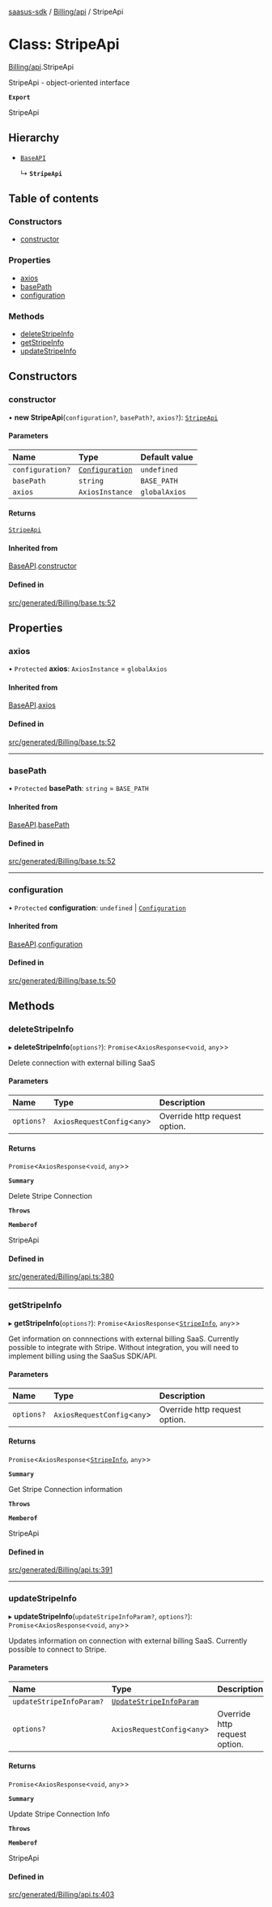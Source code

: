 [saasus-sdk](../README.md) / [Billing/api](../modules/Billing_api.md) / StripeApi

# Class: StripeApi

[Billing/api](../modules/Billing_api.md).StripeApi

StripeApi - object-oriented interface

**`Export`**

StripeApi

## Hierarchy

- [`BaseAPI`](Billing_base.BaseAPI.md)

  ↳ **`StripeApi`**

## Table of contents

### Constructors

- [constructor](Billing_api.StripeApi.md#constructor)

### Properties

- [axios](Billing_api.StripeApi.md#axios)
- [basePath](Billing_api.StripeApi.md#basepath)
- [configuration](Billing_api.StripeApi.md#configuration)

### Methods

- [deleteStripeInfo](Billing_api.StripeApi.md#deletestripeinfo)
- [getStripeInfo](Billing_api.StripeApi.md#getstripeinfo)
- [updateStripeInfo](Billing_api.StripeApi.md#updatestripeinfo)

## Constructors

### constructor

• **new StripeApi**(`configuration?`, `basePath?`, `axios?`): [`StripeApi`](Billing_api.StripeApi.md)

#### Parameters

| Name | Type | Default value |
| :------ | :------ | :------ |
| `configuration?` | [`Configuration`](Billing_configuration.Configuration.md) | `undefined` |
| `basePath` | `string` | `BASE_PATH` |
| `axios` | `AxiosInstance` | `globalAxios` |

#### Returns

[`StripeApi`](Billing_api.StripeApi.md)

#### Inherited from

[BaseAPI](Billing_base.BaseAPI.md).[constructor](Billing_base.BaseAPI.md#constructor)

#### Defined in

[src/generated/Billing/base.ts:52](https://github.com/saasus-platform/saasus-sdk-javascript/blob/2c78b0a/src/generated/Billing/base.ts#L52)

## Properties

### axios

• `Protected` **axios**: `AxiosInstance` = `globalAxios`

#### Inherited from

[BaseAPI](Billing_base.BaseAPI.md).[axios](Billing_base.BaseAPI.md#axios)

#### Defined in

[src/generated/Billing/base.ts:52](https://github.com/saasus-platform/saasus-sdk-javascript/blob/2c78b0a/src/generated/Billing/base.ts#L52)

___

### basePath

• `Protected` **basePath**: `string` = `BASE_PATH`

#### Inherited from

[BaseAPI](Billing_base.BaseAPI.md).[basePath](Billing_base.BaseAPI.md#basepath)

#### Defined in

[src/generated/Billing/base.ts:52](https://github.com/saasus-platform/saasus-sdk-javascript/blob/2c78b0a/src/generated/Billing/base.ts#L52)

___

### configuration

• `Protected` **configuration**: `undefined` \| [`Configuration`](Billing_configuration.Configuration.md)

#### Inherited from

[BaseAPI](Billing_base.BaseAPI.md).[configuration](Billing_base.BaseAPI.md#configuration)

#### Defined in

[src/generated/Billing/base.ts:50](https://github.com/saasus-platform/saasus-sdk-javascript/blob/2c78b0a/src/generated/Billing/base.ts#L50)

## Methods

### deleteStripeInfo

▸ **deleteStripeInfo**(`options?`): `Promise`\<`AxiosResponse`\<`void`, `any`\>\>

Delete connection with external billing SaaS

#### Parameters

| Name | Type | Description |
| :------ | :------ | :------ |
| `options?` | `AxiosRequestConfig`\<`any`\> | Override http request option. |

#### Returns

`Promise`\<`AxiosResponse`\<`void`, `any`\>\>

**`Summary`**

Delete Stripe Connection

**`Throws`**

**`Memberof`**

StripeApi

#### Defined in

[src/generated/Billing/api.ts:380](https://github.com/saasus-platform/saasus-sdk-javascript/blob/2c78b0a/src/generated/Billing/api.ts#L380)

___

### getStripeInfo

▸ **getStripeInfo**(`options?`): `Promise`\<`AxiosResponse`\<[`StripeInfo`](../interfaces/Billing_api.StripeInfo.md), `any`\>\>

Get information on connnections with external billing SaaS. Currently possible to integrate with Stripe. Without integration, you will need to implement billing using the SaaSus SDK/API.

#### Parameters

| Name | Type | Description |
| :------ | :------ | :------ |
| `options?` | `AxiosRequestConfig`\<`any`\> | Override http request option. |

#### Returns

`Promise`\<`AxiosResponse`\<[`StripeInfo`](../interfaces/Billing_api.StripeInfo.md), `any`\>\>

**`Summary`**

Get Stripe Connection information

**`Throws`**

**`Memberof`**

StripeApi

#### Defined in

[src/generated/Billing/api.ts:391](https://github.com/saasus-platform/saasus-sdk-javascript/blob/2c78b0a/src/generated/Billing/api.ts#L391)

___

### updateStripeInfo

▸ **updateStripeInfo**(`updateStripeInfoParam?`, `options?`): `Promise`\<`AxiosResponse`\<`void`, `any`\>\>

Updates information on connection with external billing SaaS. Currently possible to connect to Stripe.

#### Parameters

| Name | Type | Description |
| :------ | :------ | :------ |
| `updateStripeInfoParam?` | [`UpdateStripeInfoParam`](../interfaces/Billing_api.UpdateStripeInfoParam.md) |  |
| `options?` | `AxiosRequestConfig`\<`any`\> | Override http request option. |

#### Returns

`Promise`\<`AxiosResponse`\<`void`, `any`\>\>

**`Summary`**

Update Stripe Connection Info

**`Throws`**

**`Memberof`**

StripeApi

#### Defined in

[src/generated/Billing/api.ts:403](https://github.com/saasus-platform/saasus-sdk-javascript/blob/2c78b0a/src/generated/Billing/api.ts#L403)
